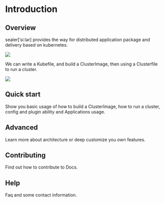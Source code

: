 # Introduction

## Overview

sealer[ˈsiːlər] provides the way for distributed application package and delivery based on kubernetes.

![](https://user-images.githubusercontent.com/8912557/117263291-b88b8700-ae84-11eb-8b46-838292e85c5c.png)

We can write a Kubefile, and build a ClusterImage, then using a Clusterfile to run a cluster.

![](https://user-images.githubusercontent.com/8912557/117400612-97cf3a00-af35-11eb-90b9-f5dc8e8117b5.png)

## Quick start

Show you basic usage of how to build a ClusterImage, how to run a cluster, config and plugin ability and Applications usage.

## Advanced

Learn more about architecture or deep customize you own features.

## Contributing

Find out how to contribute to Docs.

## Help

Faq and some contact information.